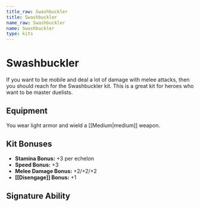 ```yaml
---
title_raw: Swashbuckler
title: Swashbuckler
name_raw: Swashbuckler
name: Swashbuckler
type: kits
---
```


# Swashbuckler

If you want to be mobile and deal a lot of damage with melee attacks, then you should reach for the Swashbuckler kit. This is a great kit for heroes who want to be master duelists.

## Equipment

You wear light armor and wield a [[Medium|medium]] weapon.

## Kit Bonuses

- **Stamina Bonus:** +3 per echelon
- **Speed Bonus:** +3
- **Melee Damage Bonus:** +2/+2/+2
- **[[Disengage]] Bonus:** +1

## Signature Ability
